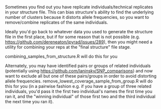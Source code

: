 Sometimes you find out you have replicate individuals/technical replicates in your structure file. This can bias structure's ability to find the underlying number of clusters because it distorts allele frequencies, so you want to remove/combine replicates of the same individuals.

Ideally you'd go back to whatever data you used to generate the structure file in the first place, but if for some reason that is not possible (e.g. https://github.com/dereneaton/ipyrad/issues/289), then you might need a utility for combining your reps at the "final structure" file stage.

combining_samples_from_structure.R will do this for you

Alternately, you may have identified pairs or groups of related individuals (potentially using https://github.com/laninsky/SNP_comparisons) and now want to exclude all but one of these pairs/groups in order to avoid distorting allele frequencies. remove_lowest_coverage_sample_from_group.R will do this for you (in a pairwise fashion e.g. if you have a group of three related individuals, you'd pass it the first two individual's names the first time you ran it, and the "winning individual" of those first two and the third individual the next time you ran it).


